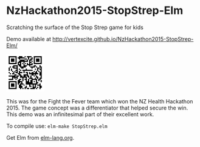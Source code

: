 # NzHackathon2015-StopStrep-Elm
Scratching the surface of the Stop Strep game for kids

Demo available at http://vertexcite.github.io/NzHackathon2015-StopStrep-Elm/

![QR code](media/StopStrep-QR-code.png)

This was for the Fight the Fever team which won the NZ Health Hackathon 2015.
The game concept was a differentiator that helped secure the win.
This demo was an infinitesimal part of their excellent work.

To compile use: `elm-make StopStrep.elm`

Get Elm from [elm-lang.org](elm-lang.org).
